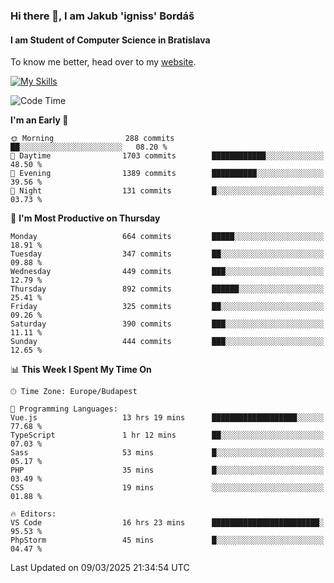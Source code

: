 ### Hi there 👋, I am Jakub 'igniss' Bordáš

#### I am Student of Computer Science in Bratislava
To know me better, head over to my [website](https://bordas.sk).

[![My Skills](https://skillicons.dev/icons?i=js,typescript,html,css,figma,svelte,vue,next,postgresql,nest,express,nodejs)](https://bordas.sk)


<!--START_SECTION:waka-->
![Code Time](http://img.shields.io/badge/Code%20Time-1%2C706%20hrs%2026%20mins-blue)

**I'm an Early 🐤** 

```text
🌞 Morning                288 commits         ██░░░░░░░░░░░░░░░░░░░░░░░   08.20 % 
🌆 Daytime                1703 commits        ████████████░░░░░░░░░░░░░   48.50 % 
🌃 Evening                1389 commits        ██████████░░░░░░░░░░░░░░░   39.56 % 
🌙 Night                  131 commits         █░░░░░░░░░░░░░░░░░░░░░░░░   03.73 % 
```
📅 **I'm Most Productive on Thursday** 

```text
Monday                   664 commits         █████░░░░░░░░░░░░░░░░░░░░   18.91 % 
Tuesday                  347 commits         ██░░░░░░░░░░░░░░░░░░░░░░░   09.88 % 
Wednesday                449 commits         ███░░░░░░░░░░░░░░░░░░░░░░   12.79 % 
Thursday                 892 commits         ██████░░░░░░░░░░░░░░░░░░░   25.41 % 
Friday                   325 commits         ██░░░░░░░░░░░░░░░░░░░░░░░   09.26 % 
Saturday                 390 commits         ███░░░░░░░░░░░░░░░░░░░░░░   11.11 % 
Sunday                   444 commits         ███░░░░░░░░░░░░░░░░░░░░░░   12.65 % 
```


📊 **This Week I Spent My Time On** 

```text
🕑︎ Time Zone: Europe/Budapest

💬 Programming Languages: 
Vue.js                   13 hrs 19 mins      ███████████████████░░░░░░   77.68 % 
TypeScript               1 hr 12 mins        ██░░░░░░░░░░░░░░░░░░░░░░░   07.03 % 
Sass                     53 mins             █░░░░░░░░░░░░░░░░░░░░░░░░   05.17 % 
PHP                      35 mins             █░░░░░░░░░░░░░░░░░░░░░░░░   03.49 % 
CSS                      19 mins             ░░░░░░░░░░░░░░░░░░░░░░░░░   01.88 % 

🔥 Editors: 
VS Code                  16 hrs 23 mins      ████████████████████████░   95.53 % 
PhpStorm                 45 mins             █░░░░░░░░░░░░░░░░░░░░░░░░   04.47 % 
```


 Last Updated on 09/03/2025 21:34:54 UTC
<!--END_SECTION:waka-->

